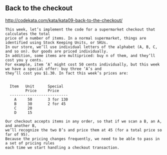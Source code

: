 <h2>Back to the checkout</h2>

http://codekata.com/kata/kata09-back-to-the-checkout/
    
    This week, let’s implement the code for a supermarket checkout that calculates the total 
    price of a number of items. In a normal supermarket, things are identified using Stock Keeping Units, or SKUs.
    In our store, we’ll use individual letters of the alphabet (A, B, C, and so on). Our goods are priced individually.
    In addition, some items are multipriced: buy n of them, and they’ll cost you y cents.
    For example, item ‘A’ might cost 50 cents individually, but this week we have a special offer: buy three ‘A’s and
    they’ll cost you $1.30. In fact this week’s prices are:


      Item   Unit      Special
             Price     Price
      --------------------------
        A     50       3 for 130
        B     30       2 for 45
        C     20
        D     15
    
    Our checkout accepts items in any order, so that if we scan a B, an A, and another B,
    we’ll recognize the two B’s and price them at 45 (for a total price so far of 95). 
    Because the pricing changes frequently, we need to be able to pass in a set of pricing rules
    each time we start handling a checkout transaction.